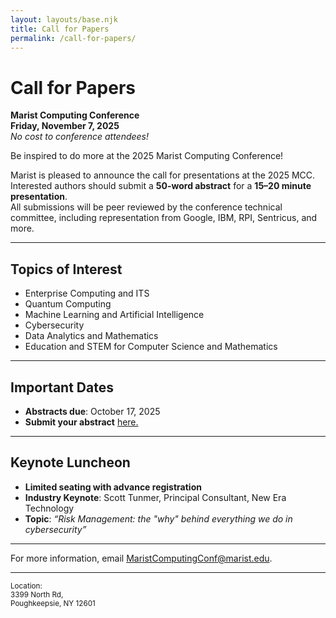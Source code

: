 ```yaml
---
layout: layouts/base.njk
title: Call for Papers
permalink: /call-for-papers/
---
```


# Call for Papers

**Marist Computing Conference**  
**Friday, November 7, 2025**  
*No cost to conference attendees!*

Be inspired to do more at the 2025 Marist Computing Conference!  

Marist is pleased to announce the call for presentations at the 2025 MCC.  
Interested authors should submit a **50-word abstract** for a **15–20 minute presentation**.  
All submissions will be peer reviewed by the conference technical committee, including representation from Google, IBM, RPI, Sentricus, and more.  

---

## Topics of Interest
- Enterprise Computing and ITS  
- Quantum Computing  
- Machine Learning and Artificial Intelligence  
- Cybersecurity  
- Data Analytics and Mathematics  
- Education and STEM for Computer Science and Mathematics  

---

## Important Dates
- **Abstracts due**: October 17, 2025  
- **Submit your abstract** [here.](https://forms.office.com/r/Bw0yh7Qg4S)

---

## Keynote Luncheon
- **Limited seating with advance registration**  
- **Industry Keynote**: Scott Tunmer, Principal Consultant, New Era Technology  
- **Topic**: *“Risk Management: the "why" behind everything we do in cybersecurity”*  

---

For more information, email [MaristComputingConf@marist.edu](mailto:MaristComputingConf@marist.edu).  

---

<small>Location:  
3399 North Rd,  
Poughkeepsie, NY 12601</small>
